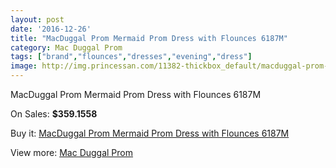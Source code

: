 ```yaml
---
layout: post
date: '2016-12-26'
title: "MacDuggal Prom Mermaid Prom Dress with Flounces 6187M"
category: Mac Duggal Prom
tags: ["brand","flounces","dresses","evening","dress"]
image: http://img.princessan.com/11382-thickbox_default/macduggal-prom-mermaid-prom-dress-with-flounces-6187m.jpg
---
```

MacDuggal Prom Mermaid Prom Dress with Flounces 6187M

On Sales: **$359.1558**
<a href="https://www.princessan.com/en/mac-duggal-prom/5292-macduggal-prom-mermaid-prom-dress-with-flounces-6187m.html"><amp-img layout="responsive" width="600" height="600" src="//img.princessan.com/11382-thickbox_default/macduggal-prom-mermaid-prom-dress-with-flounces-6187m.jpg" alt="MacDuggal Prom Mermaid Prom Dress with Flounces 6187M 0" /></a>

Buy it: [MacDuggal Prom Mermaid Prom Dress with Flounces 6187M](https://www.princessan.com/en/mac-duggal-prom/5292-macduggal-prom-mermaid-prom-dress-with-flounces-6187m.html "MacDuggal Prom Mermaid Prom Dress with Flounces 6187M")

View more: [Mac Duggal Prom](https://www.princessan.com/en/42-mac-duggal-prom "Mac Duggal Prom")